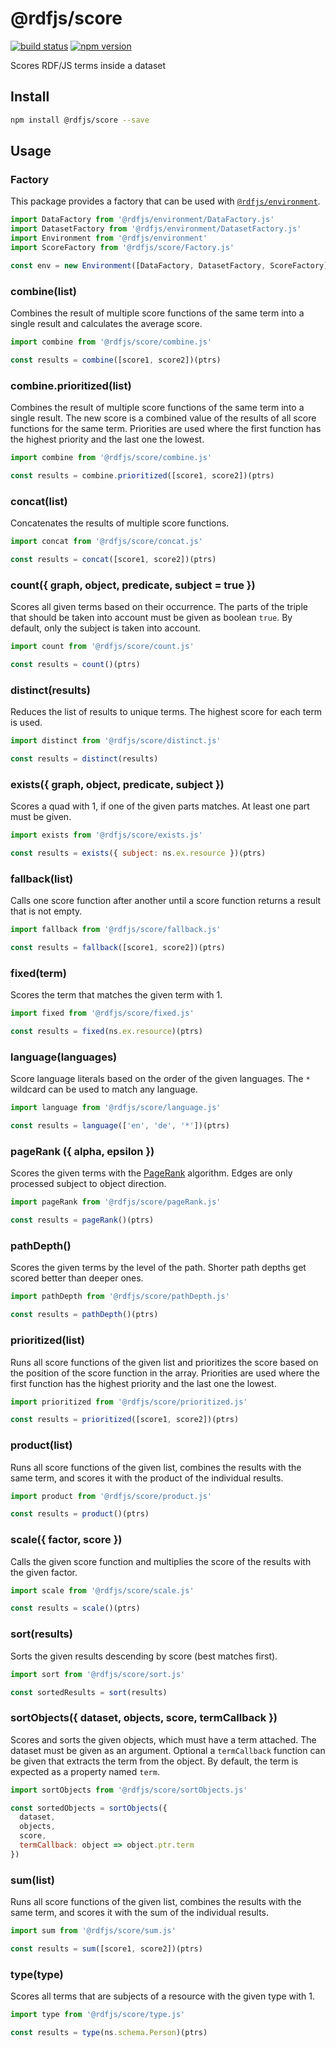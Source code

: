 # @rdfjs/score
[![build status](https://img.shields.io/github/workflow/status/rdfjs-base/score/Test)](https://github.com/rdfjs-base/score/actions/workflows/test.yaml)
[![npm version](https://img.shields.io/npm/v/@rdfjs/score.svg)](https://www.npmjs.com/package/@rdfjs/score)

Scores RDF/JS terms inside a dataset

## Install

```bash
npm install @rdfjs/score --save
```

## Usage

### Factory

This package provides a factory that can be used with [`@rdfjs/environment`](https://github.com/rdfjs-base/environment).

```javascript
import DataFactory from '@rdfjs/environment/DataFactory.js'
import DatasetFactory from '@rdfjs/environment/DatasetFactory.js'
import Environment from '@rdfjs/environment'
import ScoreFactory from '@rdfjs/score/Factory.js'

const env = new Environment([DataFactory, DatasetFactory, ScoreFactory])
```

### combine(list)

Combines the result of multiple score functions of the same term into a single result and calculates the average score.

```javascript
import combine from '@rdfjs/score/combine.js'

const results = combine([score1, score2])(ptrs)
```

### combine.prioritized(list)

Combines the result of multiple score functions of the same term into a single result.
The new score is a combined value of the results of all score functions for the same term.
Priorities are used where the first function has the highest priority and the last one the lowest.

```javascript
import combine from '@rdfjs/score/combine.js'

const results = combine.prioritized([score1, score2])(ptrs)
```

### concat(list)

Concatenates the results of multiple score functions.

```javascript
import concat from '@rdfjs/score/concat.js'

const results = concat([score1, score2])(ptrs)
```

### count({ graph, object, predicate, subject = true })

Scores all given terms based on their occurrence.
The parts of the triple that should be taken into account must be given as boolean `true`.
By default, only the subject is taken into account.

```javascript
import count from '@rdfjs/score/count.js'

const results = count()(ptrs)
```

### distinct(results)

Reduces the list of results to unique terms.
The highest score for each term is used.

```javascript
import distinct from '@rdfjs/score/distinct.js'

const results = distinct(results)
```

### exists({ graph, object, predicate, subject })

Scores a quad with 1, if one of the given parts matches.
At least one part must be given.

```javascript
import exists from '@rdfjs/score/exists.js'

const results = exists({ subject: ns.ex.resource })(ptrs)
```

### fallback(list)

Calls one score function after another until a score function returns a result that is not empty.

```javascript
import fallback from '@rdfjs/score/fallback.js'

const results = fallback([score1, score2])(ptrs)
```

### fixed(term)

Scores the term that matches the given term with 1. 

```javascript
import fixed from '@rdfjs/score/fixed.js'

const results = fixed(ns.ex.resource)(ptrs)
```

### language(languages)

Score language literals based on the order of the given languages.
The `*` wildcard can be used to match any language.

```javascript
import language from '@rdfjs/score/language.js'

const results = language(['en', 'de', '*'])(ptrs)
```

### pageRank ({ alpha, epsilon })

Scores the given terms with the [PageRank](https://en.wikipedia.org/wiki/PageRank) algorithm.
Edges are only processed subject to object direction.

```javascript
import pageRank from '@rdfjs/score/pageRank.js'

const results = pageRank()(ptrs)
```

### pathDepth()

Scores the given terms by the level of the path.
Shorter path depths get scored better than deeper ones. 

```javascript
import pathDepth from '@rdfjs/score/pathDepth.js'

const results = pathDepth()(ptrs)
```

### prioritized(list)

Runs all score functions of the given list and prioritizes the score based on the position of the score function in the array.
Priorities are used where the first function has the highest priority and the last one the lowest.

```javascript
import prioritized from '@rdfjs/score/prioritized.js'

const results = prioritized([score1, score2])(ptrs)
```

### product(list)

Runs all score functions of the given list, combines the results with the same term, and scores it with the product of the individual results.

```javascript
import product from '@rdfjs/score/product.js'

const results = product()(ptrs)
```

### scale({ factor, score })

Calls the given score function and multiplies the score of the results with the given factor.

```javascript
import scale from '@rdfjs/score/scale.js'

const results = scale()(ptrs)
```

### sort(results)

Sorts the given results descending by score (best matches first).

```javascript
import sort from '@rdfjs/score/sort.js'

const sortedResults = sort(results)
```

### sortObjects({ dataset, objects, score, termCallback })

Scores and sorts the given objects, which must have a term attached.
The dataset must be given as an argument.
Optional a `termCallback` function can be given that extracts the term from the object.
By default, the term is expected as a property named `term`.

```javascript
import sortObjects from '@rdfjs/score/sortObjects.js'

const sortedObjects = sortObjects({
  dataset,
  objects,
  score,
  termCallback: object => object.ptr.term
})
```

### sum(list)

Runs all score functions of the given list, combines the results with the same term, and scores it with the sum of the individual results.

```javascript
import sum from '@rdfjs/score/sum.js'

const results = sum([score1, score2])(ptrs)
```

### type(type)

Scores all terms that are subjects of a resource with the given type with 1.

```javascript
import type from '@rdfjs/score/type.js'

const results = type(ns.schema.Person)(ptrs)
```
